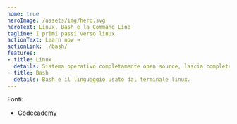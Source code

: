 ```yaml
---
home: true
heroImage: /assets/img/hero.svg
heroText: Linux, Bash e la Command Line
tagline: I primi passi verso linux
actionText: Learn now →
actionLink: ./bash/
features:
- title: Linux
  details: Sistema operativo completamente open source, lascia completa libertà all'utente
- title: Bash
  details: Bash è il linguaggio usato dal terminale linux.
---
```

Fonti:<br>
- [Codecademy](https://www.codecademy.com/learn/learn-the-command-line)
